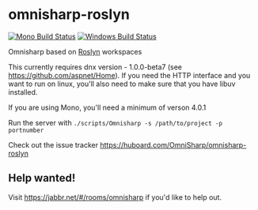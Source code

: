 omnisharp-roslyn
================

[![Mono Build Status](https://travis-ci.org/OmniSharp/omnisharp-roslyn.svg?branch=master)](https://travis-ci.org/OmniSharp/omnisharp-roslyn)
[![Windows Build Status](https://ci.appveyor.com/api/projects/status/github/OmniSharp/omnisharp-roslyn?branch=master&svg=true)](https://ci.appveyor.com/project/nosami/omnisharp-roslyn)

Omnisharp based on [Roslyn](https://github.com/dotnet/roslyn) workspaces

This currently requires dnx version - 1.0.0-beta7 (see https://github.com/aspnet/Home). If you need the HTTP interface and you want to run on linux, you'll also need to make sure that you have libuv installed.

If you are using Mono, you'll need a minimum of verson 4.0.1

Run the server with ```./scripts/Omnisharp -s /path/to/project -p portnumber```

Check out the issue tracker https://huboard.com/OmniSharp/omnisharp-roslyn


## Help wanted!
Visit https://jabbr.net/#/rooms/omnisharp if you'd like to help out.
